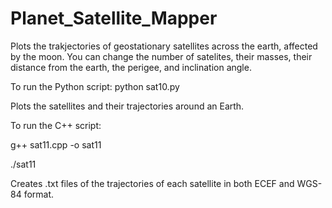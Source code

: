 # Planet_Satellite_Mapper
Plots the trakjectories of geostationary satellites across the earth, affected by the moon. You can change the number of satelites, their masses, their distance from the earth, the perigee, and inclination angle.

To run the Python script: python sat10.py

Plots the satellites and their trajectories around an Earth.

To run the C++ script:

g++ sat11.cpp -o sat11

./sat11

Creates .txt files of the trajectories of each satellite in both ECEF and WGS-84 format.
